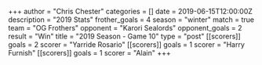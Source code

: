 +++
author = "Chris Chester"
categories = []
date = 2019-06-15T12:00:00Z
description = "2019 Stats"
frother_goals = 4
season = "winter"
match = true
team = "OG Frothers"
opponent = "Karori Sealords"
opponent_goals = 2
result = "Win"
title = "2019 Season - Game 10"
type = "post"
[[scorers]]
goals = 2
scorer = "Yarride Rosario"
[[scorers]]
goals = 1
scorer = "Harry Furnish"
[[scorers]]
goals = 1
scorer = "Alain"
+++